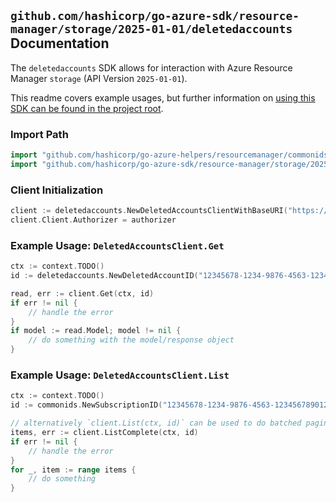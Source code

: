 
## `github.com/hashicorp/go-azure-sdk/resource-manager/storage/2025-01-01/deletedaccounts` Documentation

The `deletedaccounts` SDK allows for interaction with Azure Resource Manager `storage` (API Version `2025-01-01`).

This readme covers example usages, but further information on [using this SDK can be found in the project root](https://github.com/hashicorp/go-azure-sdk/tree/main/docs).

### Import Path

```go
import "github.com/hashicorp/go-azure-helpers/resourcemanager/commonids"
import "github.com/hashicorp/go-azure-sdk/resource-manager/storage/2025-01-01/deletedaccounts"
```


### Client Initialization

```go
client := deletedaccounts.NewDeletedAccountsClientWithBaseURI("https://management.azure.com")
client.Client.Authorizer = authorizer
```


### Example Usage: `DeletedAccountsClient.Get`

```go
ctx := context.TODO()
id := deletedaccounts.NewDeletedAccountID("12345678-1234-9876-4563-123456789012", "locationName", "deletedAccountName")

read, err := client.Get(ctx, id)
if err != nil {
	// handle the error
}
if model := read.Model; model != nil {
	// do something with the model/response object
}
```


### Example Usage: `DeletedAccountsClient.List`

```go
ctx := context.TODO()
id := commonids.NewSubscriptionID("12345678-1234-9876-4563-123456789012")

// alternatively `client.List(ctx, id)` can be used to do batched pagination
items, err := client.ListComplete(ctx, id)
if err != nil {
	// handle the error
}
for _, item := range items {
	// do something
}
```
